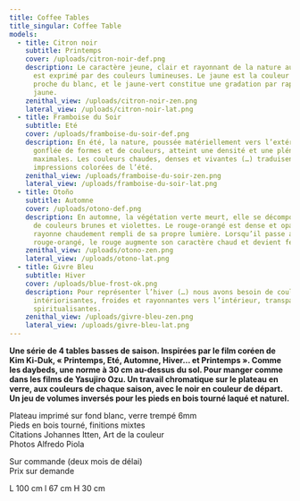 ```yaml
---
title: Coffee Tables
title_singular: Coffee Table
models:
  - title: Citron noir
    subtitle: Printemps
    cover: /uploads/citron-noir-def.png
    description: Le caractère jeune, clair et rayonnant de la nature au printemps
      est exprimé par des couleurs lumineuses. Le jaune est la couleur la plus
      proche du blanc, et le jaune-vert constitue une gradation par rapport au
      jaune.
    zenithal_view: /uploads/citron-noir-zen.png
    lateral_view: /uploads/citron-noir-lat.png
  - title: Framboise du Soir
    subtitle: Eté
    cover: /uploads/framboise-du-soir-def.png
    description: En été, la nature, poussée matériellement vers l’extérieur et
      gonflée de formes et de couleurs, atteint une densité et une plénitude
      maximales. Les couleurs chaudes, denses et vivantes (…) traduisent les
      impressions colorées de l’été.
    zenithal_view: /uploads/framboise-du-soir-zen.png
    lateral_view: /uploads/framboise-du-soir-lat.png
  - title: Otoño
    subtitle: Automne
    cover: /uploads/otono-def.png
    description: En automne, la végétation verte meurt, elle se décompose et se pare
      de couleurs brunes et violettes. Le rouge-orangé est dense et opaque. Il
      rayonne chaudement rempli de sa propre lumière. Lorsqu’il passe au
      rouge-orangé, le rouge augmente son caractère chaud et devient feu ardent.
    zenithal_view: /uploads/otono-zen.png
    lateral_view: /uploads/otono-lat.png
  - title: Givre Bleu
    subtitle: Hiver
    cover: /uploads/blue-frost-ok.png
    description: Pour représenter l’hiver (…) nous avons besoin de couleurs
      intériorisantes, froides et rayonnantes vers l’intérieur, transparentes et
      spiritualisantes.
    zenithal_view: /uploads/givre-bleu-zen.png
    lateral_view: /uploads/givre-bleu-lat.png
---
```

**Une série de 4 tables basses de saison. Inspirées par le film coréen de Kim Ki-Duk, « Printemps, Eté, Automne, Hiver… et Printemps ». Comme les daybeds, une norme à 30 cm au-dessus du sol. Pour manger comme dans les films de Yasujiro Ozu. Un travail chromatique sur le plateau en verre, aux couleurs de chaque saison, avec le noir en couleur de départ. Un jeu de volumes inversés pour les pieds en bois tourné laqué et naturel.** 

Plateau imprimé sur fond blanc, verre trempé 6mm  \
Pieds en bois tourné, finitions mixtes  \
Citations Johannes Itten, Art de la couleur  \
Photos Alfredo Piola  

Sur commande (deux mois de délai)  \
Prix sur demande  

L 100 cm l 67 cm H 30 cm